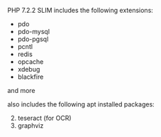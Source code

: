 PHP 7.2.2
SLIM
includes the following extensions:

- pdo
- pdo-mysql
- pdo-pgsql
- pcntl
- redis
- opcache
- xdebug
- blackfire

and more

also includes the following apt installed packages:

2. teseract (for OCR)
4. graphviz

